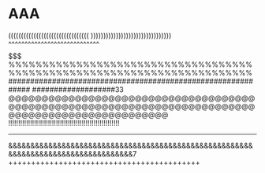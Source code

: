 # AAA
((((((((((((((((((((((((((((((((
))))))))))))))))))))))))))))))))
^^^^^^^^^^^^^^^^^^^^^^^^^^^^
$$$$$$$$$$$$$$$$$$$$$$$$$$$$$$$$$$$$$$$$$$$$$$$$$$$$$$$$$$$$$$$$$$$$$$$$$$$$$$$$$$$$$$$$$$$$$$$$$$$$$$$$$$$
%%%%%%%%%%%%%%%%%%%%%%%%%%%%%%%%%%%%%%%%%%%%%%%%%%%%%%%%%%%%%%%%%%%%%%%%
#############################################################
###################33
@@@@@@@@@@@@@@@@@@@@@@@@@@@@@@@@@@@@@@@@@@@@@@@@@@@@@@@@@@@@@@@@@@@@@@@@@@@@@@@@@@@@@@@@@@@@@@@@@@
!!!!!!!!!!!!!!!!!!!!!!!!!!!!!!!!!!!!!!!!!!!!!!!!!!!!!!!!
*********************
&&&&&&&&&&&&&&&&&&&&&&&&&&&&&&&&&&&&&&&&&&&&&&&&&&&&&&&&&&&&&&&&&&&&&&&&&&&&&&&&&&&7
++++++++++++++++++++++++++++++++++++++++++
